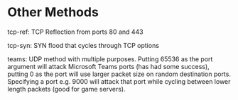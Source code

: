# Other Methods
 tcp-ref: TCP Reflection from ports 80 and 443

 tcp-syn: SYN flood that cycles through TCP options

 teams: UDP method with multiple purposes. Putting 65536 as the port argument will attack Microsoft Teams ports (has had some success), putting 0 as the port will use larger packet size on random destination ports. Specifying a port e.g. 9000 will attack that port while cycling between lower length packets (good for game servers).